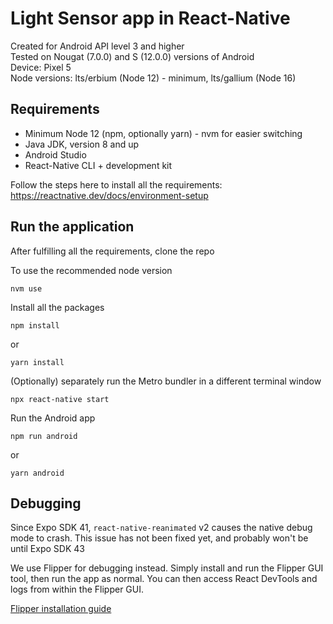 # Light Sensor app in React-Native

Created for Android API level 3 and higher  
Tested on Nougat (7.0.0) and S (12.0.0) versions of Android  
Device: Pixel 5  
Node versions: lts/erbium (Node 12) - minimum, lts/gallium (Node 16)

## Requirements

- Minimum Node 12 (npm, optionally yarn) - nvm for easier switching
- Java JDK, version 8 and up
- Android Studio
- React-Native CLI + development kit

Follow the steps here to install all the requirements: https://reactnative.dev/docs/environment-setup

## Run the application

After fulfilling all the requirements, clone the repo

To use the recommended node version

```shell
nvm use
```

Install all the packages

```shell
npm install
```

or

```shell
yarn install
```

(Optionally) separately run the Metro bundler in a different terminal window

```shell
npx react-native start
```

Run the Android app

```shell
npm run android
```

or

```shell
yarn android
```

## Debugging

Since Expo SDK 41, `react-native-reanimated` v2 causes the native debug mode to crash. This issue has not been fixed yet, and probably won't be until Expo SDK 43

We use Flipper for debugging instead. Simply install and run the Flipper GUI tool, then run the app as normal. You can then access React DevTools and logs from within the Flipper GUI.

[Flipper installation guide](https://fbflipper.com/docs/getting-started/index)

